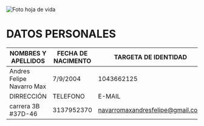 ![Foto hoja de vida](imagenes/andres.png)

# DATOS PERSONALES

| NOMBRES Y APELLIDOS| FECHA DE NACIMENTO | TARGETA DE IDENTIDAD | SEXO  | ESTADO CIVIL| 
| ------ | ----------- | ----- | ------------------- | ------------ | 
| Andres Felipe Navarro Max | 7/9/2004 | 1043662125 | masculino | soltero |
| DIRRECCIÓN |  TELEFONO |  E-MAIL |
| carrera 3B #37D-46  |3137952370 |  navarromaxandresfelipe@gmail.com |

